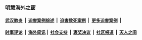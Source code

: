 
### 明慧海外之窗

####  [武汉肺炎](indexes/365.md?t=05152001) &nbsp;|&nbsp;  [迫害案例综述](indexes/328.md?t=05152001) &nbsp;|&nbsp; [迫害致死案例](indexes/277.md?t=05152001)  &nbsp;|&nbsp; [更多迫害案例](indexes/81.md?t=05152001)  &nbsp;|&nbsp; 
####  [时事评论](indexes/19.md?t=05152001) &nbsp;|&nbsp; [海外简讯](indexes/245.md?t=05152001)&nbsp;|&nbsp;  [社会支持](indexes/140.md?t=05152001) &nbsp;|&nbsp; [褒奖决议](indexes/282.md?t=05152001) &nbsp;|&nbsp; [社区报道](indexes/91.md?t=05152001)  &nbsp;|&nbsp; [天人之间](indexes/78.md?t=05152001) 

